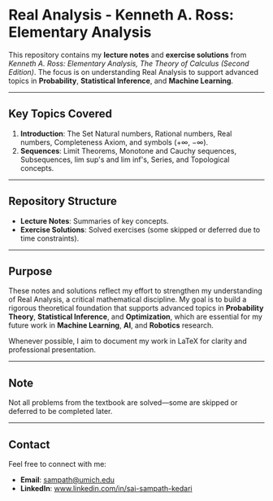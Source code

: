# Real Analysis - Kenneth A. Ross: Elementary Analysis

This repository contains my **lecture notes** and **exercise solutions** from *Kenneth A. Ross: Elementary Analysis, The Theory of Calculus (Second Edition)*. The focus is on understanding Real Analysis to support advanced topics in **Probability**, **Statistical Inference**, and **Machine Learning**.

---

## Key Topics Covered
1. **Introduction**: The Set Natural numbers, Rational numbers, Real numbers, Completeness Axiom, and symbols (+∞, −∞).  
2. **Sequences**: Limit Theorems, Monotone and Cauchy sequences, Subsequences, lim sup's and lim inf's, Series, and Topological concepts.  

---

## Repository Structure
- **Lecture Notes**: Summaries of key concepts.
- **Exercise Solutions**: Solved exercises (some skipped or deferred due to time constraints).

---

## Purpose
These notes and solutions reflect my effort to strengthen my understanding of Real Analysis, a critical mathematical discipline. My goal is to build a rigorous theoretical foundation that supports advanced topics in **Probability Theory**, **Statistical Inference**, and **Optimization**, which are essential for my future work in **Machine Learning**, **AI**, and **Robotics** research.

Whenever possible, I aim to document my work in LaTeX for clarity and professional presentation.

---

## Note
Not all problems from the textbook are solved—some are skipped or deferred to be completed later.

---

## Contact
Feel free to connect with me:
- **Email**: sampath@umich.edu
- **LinkedIn**: www.linkedin.com/in/sai-sampath-kedari
